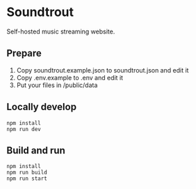 # Soundtrout

Self-hosted music streaming website.

## Prepare

1. Copy soundtrout.example.json to soundtrout.json and edit it
2. Copy .env.example to .env and edit it
2. Put your files in /public/data

## Locally develop

```
npm install
npm run dev
```

## Build and run

```
npm install
npm run build
npm run start
```
